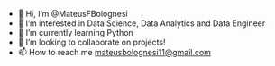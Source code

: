 - 👋 Hi, I’m @MateusFBolognesi
- 👀 I’m interested in Data Science, Data Analytics and Data Engineer
- 🌱 I’m currently learning Python
- 💞️ I’m looking to collaborate on projects!
- 📫 How to reach me mateusbolognesi11@gmail.com

<!---
MateusFBolognesi/MateusFBolognesi is a ✨ special ✨ repository because its `README.md` (this file) appears on your GitHub profile.
You can click the Preview link to take a look at your changes.
--->
